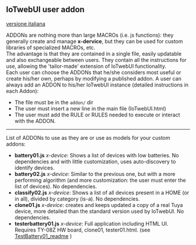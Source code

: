 ## IoTwebUI user addon
[versione italiana](https://github.com/msillano/IoTwebUI/blob/main/addon/LEGGIMI.md)

ADDONs are nothing more than large MACROs (i.e. js functions): they generally create and manage **x-dervice**, but they can be used for custom libraries of specialized MACROs, etc. <br>
The advantage is that they are contained in a single file, easily updatable and also exchangeable between users. They contain all the instructions for use, allowing the 'tailor-made' extension of IoTwebUI functionality. <br>
Each user can choose the ADDONs that he/she considers most useful or create his/her own, perhaps by modifying a published addon.
A user can always add an ADDON to his/her IoTwebUI instance (detailed instructions in each Addon):<br>
- The file must be in the `addon/` dir
- The user must insert a new line in the main file (IoTwebUI.html)
- The user must add the RULE or RULES needed to execute or interact with the ADDON.

<hr>

List of ADDONs to use as they are or use as models for your custom addons:
* **battery01.js** _x-device_: Shows a list of devices with low batteries. No dependencies and
with little customization, uses auto-discovery to identify devices.
* **battery02.js** _x-device_: Similar to the previous one, but with a more performing algorithm (and more customization: the user must enter the list of devices). No dependencies.
* **classify02.js** _x-device_: Shows a list of all devices present in a HOME (or in all), divided by category (is-a). No dependencies.
* **clone01.js** _x-device_: creates and keeps updated a copy of a real Tuya device, more detailed than the standard version used by IoTwebUI. No dependencies.
* **testerbattery01.js** _x-device_: Full application including HTML UI. Requires TY-08Z HW board, clone01, tester01.html. (see [TestBattery01_readme](https://github.com/msillano/IoTwebUI/blob/main/addon/TestBattery01_readme.pdf) )


